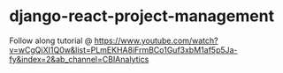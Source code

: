# django-react-project-management

Follow along tutorial @ 
https://www.youtube.com/watch?v=wCgQjXI1Q0w&list=PLmEKHA8iFrmBCo1Guf3xbM1af5p5Ja-fy&index=2&ab_channel=CBIAnalytics